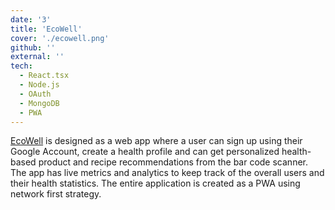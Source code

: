 ```yaml
---
date: '3'
title: 'EcoWell'
cover: './ecowell.png'
github: ''
external: ''
tech:
  - React.tsx
  - Node.js
  - OAuth
  - MongoDB
  - PWA
---
```


[EcoWell]() is designed as a web app where a user can sign up using their Google Account, create a health profile and can get
personalized health-based product and recipe recommendations from the bar code scanner. The app has live metrics and analytics to
keep track of the overall users and their health statistics. The entire application is created as a PWA using network first strategy.
